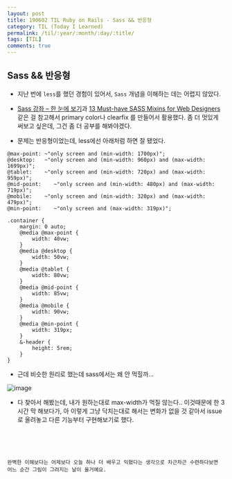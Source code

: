 ```yaml
---
layout: post
title: 190602 TIL Ruby on Rails - Sass && 반응형
category: TIL (Today I Learned)
permalink: /til/:year/:month/:day/:title/
tags: [TIL]
comments: true
---
```


## **Sass && 반응형**

- 지난 번에 `less`를 했던 경험이 있어서, `Sass` 개념을 이해하는 데는 어렵지 않았다. 
- [Sass 강좌 – 한 눈에 보기](https://velopert.com/1712)과 [13 Must-have SASS Mixins for Web Designers](https://w3bits.com/sass-mixins/) 같은 걸 참고해서 primary color나 clearfix 를 만들어서 활용했다. 좀 더 멋있게 써보고 싶은데, 그건 좀 더 공부를 해봐야겠다. 

- 문제는 반응형이었는데, less에선 아래처럼 하면 잘 됐었다.  

```less
@max-point: ~"only screen and (min-width: 1700px)";
@desktop:   ~"only screen and (min-width: 960px) and (max-width: 1699px)";
@tablet:    ~"only screen and (min-width: 720px) and (max-width: 959px)";
@mid-point:    ~"only screen and (min-width: 480px) and (max-width: 719px)";
@mobile:    ~"only screen and (min-width: 320px) and (max-width: 479px)";
@min-point:    ~"only screen and (max-width: 319px)";

.container {
    margin: 0 auto;
    @media @max-point {
        width: 40vw;
    }
    @media @desktop {
        width: 50vw;
    }
    @media @tablet {
        width: 80vw;
    }
    @media @mid-point {
        width: 85vw;
    }
    @media @mobile {
        width: 90vw;
    }
    @media @min-point {
        width: 319px;
    }
    &-header {
        height: 5rem;
    }
}
```

- 근데 비슷한 원리로 했는데 sass에서는 왜 안 먹힐까...

![image](https://user-images.githubusercontent.com/40848630/58851368-70c6b880-86cd-11e9-86fb-955e479ff716.png)


- 다 찾아서 해봤는데, 내가 원하는대로 max-width가 먹질 않는다.. 이것때문에 한 3시간 막 해보다가, 아 이렇게 그냥 닥치는대로 해서는 변화가 없을 것 같아서 issue로 올려놓고 다른 기능부터 구현해보기로 했다. 


<br/>
<br/>
<br/>


```
완벽한 이해보다는 어제보다 오늘 하나 더 배우고 익혔다는 생각으로 차근차근 수련하다보면 어느 순간 그림이 그려지는 날이 올거예요.
```